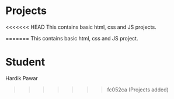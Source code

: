 # Projects
<<<<<<< HEAD
This contains basic html, css and JS projects.

=======
This contains basic html, css and JS project.

# Student
Hardik Pawar
>>>>>>> fc052ca (Projects added)
